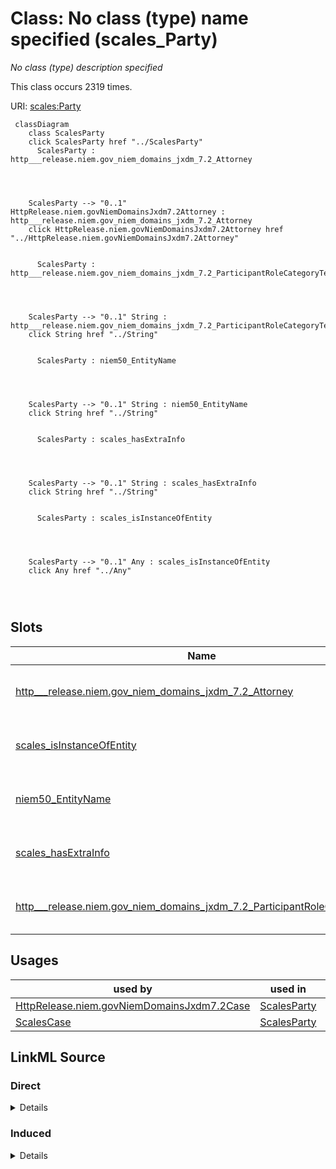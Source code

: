 

# Class: No class (type) name specified (scales_Party)


_No class (type) description specified_






This class occurs 2319 times.


URI: [scales:Party](http://schemas.scales-okn.org/rdf/scales#Party)






```mermaid
 classDiagram
    class ScalesParty
    click ScalesParty href "../ScalesParty"
      ScalesParty : http___release.niem.gov_niem_domains_jxdm_7.2_Attorney
        
          
    
    
    ScalesParty --> "0..1" HttpRelease.niem.govNiemDomainsJxdm7.2Attorney : http___release.niem.gov_niem_domains_jxdm_7.2_Attorney
    click HttpRelease.niem.govNiemDomainsJxdm7.2Attorney href "../HttpRelease.niem.govNiemDomainsJxdm7.2Attorney"

        
      ScalesParty : http___release.niem.gov_niem_domains_jxdm_7.2_ParticipantRoleCategoryText
        
          
    
    
    ScalesParty --> "0..1" String : http___release.niem.gov_niem_domains_jxdm_7.2_ParticipantRoleCategoryText
    click String href "../String"

        
      ScalesParty : niem50_EntityName
        
          
    
    
    ScalesParty --> "0..1" String : niem50_EntityName
    click String href "../String"

        
      ScalesParty : scales_hasExtraInfo
        
          
    
    
    ScalesParty --> "0..1" String : scales_hasExtraInfo
    click String href "../String"

        
      ScalesParty : scales_isInstanceOfEntity
        
          
    
    
    ScalesParty --> "0..1" Any : scales_isInstanceOfEntity
    click Any href "../Any"

        
      
```




<!-- no inheritance hierarchy -->


## Slots

| Name | Cardinality and Range | Description | Inheritance | Occurrences |
| ---  | --- | --- | --- | --- |
| [http___release.niem.gov_niem_domains_jxdm_7.2_Attorney](../slots/http___release.niem.gov_niem_domains_jxdm_7.2_Attorney.md) | 0..1 <br/> [HttpRelease.niem.govNiemDomainsJxdm7.2Attorney](../classes/HttpRelease.niem.govNiemDomainsJxdm7.2Attorney.md) | No slot (predicate) description specified <br/>  | direct | 2538 |
| [scales_isInstanceOfEntity](../slots/scales_isInstanceOfEntity.md) | 0..1 <br/> [xsd:anyURI](http://www.w3.org/2001/XMLSchema#anyURI)&nbsp;or&nbsp;<br />[HttpRelease.niem.govNiemDomainsJxdm7.2Judge](../classes/HttpRelease.niem.govNiemDomainsJxdm7.2Judge.md) | No slot (predicate) description specified <br/>  | direct | 207 |
| [niem50_EntityName](../slots/niem50_EntityName.md) | 0..1 <br/> [xsd:string](http://www.w3.org/2001/XMLSchema#string) | No slot (predicate) description specified <br/>  | direct | 2319 |
| [scales_hasExtraInfo](../slots/scales_hasExtraInfo.md) | 0..1 <br/> [xsd:string](http://www.w3.org/2001/XMLSchema#string) | No slot (predicate) description specified <br/>  | direct | 144 |
| [http___release.niem.gov_niem_domains_jxdm_7.2_ParticipantRoleCategoryText](../slots/http___release.niem.gov_niem_domains_jxdm_7.2_ParticipantRoleCategoryText.md) | 0..1 <br/> [xsd:string](http://www.w3.org/2001/XMLSchema#string) | No slot (predicate) description specified <br/>  | direct | 2319 |





## Usages

| used by | used in | type | used |
| ---  | --- | --- | --- |
| [HttpRelease.niem.govNiemDomainsJxdm7.2Case](../classes/HttpRelease.niem.govNiemDomainsJxdm7.2Case.md) | [ScalesParty](../classes/ScalesParty.md) | range | [ScalesParty](../classes/ScalesParty.md) |
| [ScalesCase](../classes/ScalesCase.md) | [ScalesParty](../classes/ScalesParty.md) | range | [ScalesParty](../classes/ScalesParty.md) |











## LinkML Source

<!-- TODO: investigate https://stackoverflow.com/questions/37606292/how-to-create-tabbed-code-blocks-in-mkdocs-or-sphinx -->

### Direct

<details>

```yaml
name: scales_Party
conforms_to: No schema conformance document specified
annotations:
  count:
    tag: count
    value: 2319
description: No class (type) description specified
title: No class (type) name specified
from_schema: scales-kg
rank: 1000
slots:
- http___release.niem.gov_niem_domains_jxdm_7.2_Attorney
- scales_isInstanceOfEntity
- niem50_EntityName
- scales_hasExtraInfo
- http___release.niem.gov_niem_domains_jxdm_7.2_ParticipantRoleCategoryText
slot_usage:
  http___release.niem.gov_niem_domains_jxdm_7.2_Attorney:
    name: http___release.niem.gov_niem_domains_jxdm_7.2_Attorney
    annotations:
      http___release.niem.gov_niem_domains_jxdm_7.2_Attorney:
        tag: http___release.niem.gov_niem_domains_jxdm_7.2_Attorney
        value: 2538
  http___release.niem.gov_niem_domains_jxdm_7.2_ParticipantRoleCategoryText:
    name: http___release.niem.gov_niem_domains_jxdm_7.2_ParticipantRoleCategoryText
    annotations:
      string:
        tag: string
        value: 2319
  niem50_EntityName:
    name: niem50_EntityName
    annotations:
      string:
        tag: string
        value: 2319
  scales_hasExtraInfo:
    name: scales_hasExtraInfo
    annotations:
      string:
        tag: string
        value: 144
  scales_isInstanceOfEntity:
    name: scales_isInstanceOfEntity
    annotations:
      uri:
        tag: uri
        value: 207
class_uri: scales:Party

```
</details>

### Induced

<details>

```yaml
name: scales_Party
conforms_to: No schema conformance document specified
annotations:
  count:
    tag: count
    value: 2319
description: No class (type) description specified
title: No class (type) name specified
from_schema: scales-kg
rank: 1000
slot_usage:
  http___release.niem.gov_niem_domains_jxdm_7.2_Attorney:
    name: http___release.niem.gov_niem_domains_jxdm_7.2_Attorney
    annotations:
      http___release.niem.gov_niem_domains_jxdm_7.2_Attorney:
        tag: http___release.niem.gov_niem_domains_jxdm_7.2_Attorney
        value: 2538
  http___release.niem.gov_niem_domains_jxdm_7.2_ParticipantRoleCategoryText:
    name: http___release.niem.gov_niem_domains_jxdm_7.2_ParticipantRoleCategoryText
    annotations:
      string:
        tag: string
        value: 2319
  niem50_EntityName:
    name: niem50_EntityName
    annotations:
      string:
        tag: string
        value: 2319
  scales_hasExtraInfo:
    name: scales_hasExtraInfo
    annotations:
      string:
        tag: string
        value: 144
  scales_isInstanceOfEntity:
    name: scales_isInstanceOfEntity
    annotations:
      uri:
        tag: uri
        value: 207
attributes:
  http___release.niem.gov_niem_domains_jxdm_7.2_Attorney:
    name: http___release.niem.gov_niem_domains_jxdm_7.2_Attorney
    annotations:
      http___release.niem.gov_niem_domains_jxdm_7.2_Attorney:
        tag: http___release.niem.gov_niem_domains_jxdm_7.2_Attorney
        value: 2538
    description: No slot (predicate) description specified
    examples:
    - object:
        example_object: scales:/Agent/casd;;3:16-cv-01645_a20
        example_object_type: http___release.niem.gov_niem_domains_jxdm_7.2_Attorney
        example_predicate: http://release.niem.gov/niem/domains/jxdm/7.2/Attorney
        example_subject: scales:/Agent/casd;;3:16-cv-01645_a3
        example_subject_type: scales_Party
    from_schema: scales-kg
    rank: 1000
    slot_uri: http://release.niem.gov/niem/domains/jxdm/7.2/Attorney
    alias: http___release.niem.gov_niem_domains_jxdm_7.2_Attorney
    owner: scales_Party
    domain_of:
    - scales_Party
    range: http___release.niem.gov_niem_domains_jxdm_7.2_Attorney
  scales_isInstanceOfEntity:
    name: scales_isInstanceOfEntity
    annotations:
      uri:
        tag: uri
        value: 207
    description: No slot (predicate) description specified
    examples:
    - object:
        example_object: scales:/PartyEntity/SPID-GOVERNMENT-ST-025-000001969
        example_object_type: uri
        example_predicate: scales:isInstanceOfEntity
        example_subject: scales:/Agent/casd;;3:16-cv-01644_a1
        example_subject_type: http___release.niem.gov_niem_domains_jxdm_7.2_CaseDefendantParty
    - object:
        example_object: scales:/JudgeEntity/SJ002053
        example_object_type: http___release.niem.gov_niem_domains_jxdm_7.2_Judge
        example_predicate: scales:isInstanceOfEntity
        example_subject: scales:/Agent/casd;;3:17-cr-03540_a2
        example_subject_type: None
    - object:
        example_object: scales:/PartyEntity/SPID-INDUSTRY-ST-020-000011105
        example_object_type: uri
        example_predicate: scales:isInstanceOfEntity
        example_subject: scales:/Agent/casd;;3:16-cv-01645_a0
        example_subject_type: http___release.niem.gov_niem_domains_jxdm_7.2_CaseInitiatingParty
    - object:
        example_object: scales:/PartyEntity/SPID-INDUSTRY-ST-008-000022280
        example_object_type: uri
        example_predicate: scales:isInstanceOfEntity
        example_subject: scales:/Agent/casd;;3:16-cv-01645_a3
        example_subject_type: scales_Party
    from_schema: scales-kg
    rank: 1000
    slot_uri: scales:isInstanceOfEntity
    alias: scales_isInstanceOfEntity
    owner: scales_Party
    domain_of:
    - http___release.niem.gov_niem_domains_jxdm_7.2_CaseDefendantParty
    - http___release.niem.gov_niem_domains_jxdm_7.2_CaseInitiatingParty
    - scales_Party
    range: Any
    any_of:
    - range: uri
    - range: http___release.niem.gov_niem_domains_jxdm_7.2_Judge
  niem50_EntityName:
    name: niem50_EntityName
    annotations:
      string:
        tag: string
        value: 2319
    description: No slot (predicate) description specified
    examples:
    - object:
        example_object: SCALES-Party-Hash-A832763C1FE77A32B6DE912B9C77F80C
        example_object_type: string
        example_predicate: niem50:EntityName
        example_subject: scales:/Agent/casd;;3:16-cv-01644_a0
        example_subject_type: http___release.niem.gov_niem_domains_jxdm_7.2_CaseInitiatingParty
    - object:
        example_object: USA
        example_object_type: string
        example_predicate: niem50:EntityName
        example_subject: scales:/Agent/casd;;3:16-cv-01644_a1
        example_subject_type: http___release.niem.gov_niem_domains_jxdm_7.2_CaseDefendantParty
    - object:
        example_object: Revolar, Inc.
        example_object_type: string
        example_predicate: niem50:EntityName
        example_subject: scales:/Agent/casd;;3:16-cv-01645_a3
        example_subject_type: scales_Party
    from_schema: scales-kg
    rank: 1000
    slot_uri: niem50:EntityName
    alias: niem50_EntityName
    owner: scales_Party
    domain_of:
    - http___release.niem.gov_niem_domains_jxdm_7.2_CaseDefendantParty
    - http___release.niem.gov_niem_domains_jxdm_7.2_CaseInitiatingParty
    - scales_Party
    range: string
  scales_hasExtraInfo:
    name: scales_hasExtraInfo
    annotations:
      string:
        tag: string
        value: 144
    description: No slot (predicate) description specified
    examples:
    - object:
        example_object: a Delaware limited liability company
        example_object_type: string
        example_predicate: scales:hasExtraInfo
        example_subject: scales:/Agent/casd;;3:16-cv-01645_a0
        example_subject_type: http___release.niem.gov_niem_domains_jxdm_7.2_CaseInitiatingParty
    - object:
        example_object: a Delaware corporation
        example_object_type: string
        example_predicate: scales:hasExtraInfo
        example_subject: scales:/Agent/casd;;3:16-cv-01645_a1
        example_subject_type: http___release.niem.gov_niem_domains_jxdm_7.2_CaseDefendantParty
    - object:
        example_object: a Delaware corporation
        example_object_type: string
        example_predicate: scales:hasExtraInfo
        example_subject: scales:/Agent/casd;;3:16-cv-01645_a3
        example_subject_type: scales_Party
    from_schema: scales-kg
    rank: 1000
    slot_uri: scales:hasExtraInfo
    alias: scales_hasExtraInfo
    owner: scales_Party
    domain_of:
    - http___release.niem.gov_niem_domains_jxdm_7.2_CaseDefendantParty
    - http___release.niem.gov_niem_domains_jxdm_7.2_CaseInitiatingParty
    - scales_Party
    range: string
  http___release.niem.gov_niem_domains_jxdm_7.2_ParticipantRoleCategoryText:
    name: http___release.niem.gov_niem_domains_jxdm_7.2_ParticipantRoleCategoryText
    annotations:
      string:
        tag: string
        value: 2319
    description: No slot (predicate) description specified
    examples:
    - object:
        example_object: Petitioner
        example_object_type: string
        example_predicate: http://release.niem.gov/niem/domains/jxdm/7.2/ParticipantRoleCategoryText
        example_subject: scales:/Agent/casd;;3:16-cv-01644_a0
        example_subject_type: http___release.niem.gov_niem_domains_jxdm_7.2_CaseInitiatingParty
    - object:
        example_object: Respondent
        example_object_type: string
        example_predicate: http://release.niem.gov/niem/domains/jxdm/7.2/ParticipantRoleCategoryText
        example_subject: scales:/Agent/casd;;3:16-cv-01644_a1
        example_subject_type: http___release.niem.gov_niem_domains_jxdm_7.2_CaseDefendantParty
    - object:
        example_object: Counter Claimant
        example_object_type: string
        example_predicate: http://release.niem.gov/niem/domains/jxdm/7.2/ParticipantRoleCategoryText
        example_subject: scales:/Agent/casd;;3:16-cv-01645_a3
        example_subject_type: scales_Party
    from_schema: scales-kg
    rank: 1000
    slot_uri: http://release.niem.gov/niem/domains/jxdm/7.2/ParticipantRoleCategoryText
    alias: http___release.niem.gov_niem_domains_jxdm_7.2_ParticipantRoleCategoryText
    owner: scales_Party
    domain_of:
    - http___release.niem.gov_niem_domains_jxdm_7.2_CaseDefendantParty
    - http___release.niem.gov_niem_domains_jxdm_7.2_CaseInitiatingParty
    - scales_Party
    range: string
class_uri: scales:Party

```
</details>